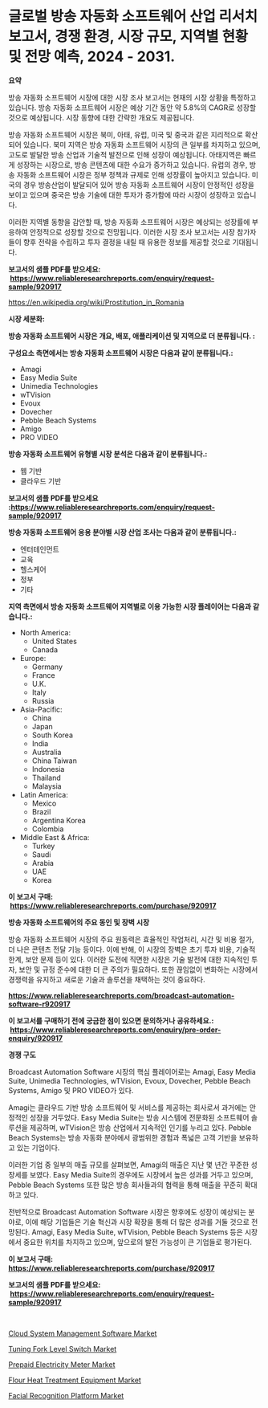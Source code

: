 <p><h1>글로벌 방송 자동화 소프트웨어 산업 리서치 보고서, 경쟁 환경, 시장 규모, 지역별 현황 및 전망 예측, 2024 - 2031.</h1></p><p><strong>요약</strong></p>
<p><p>방송 자동화 소프트웨어 시장에 대한 시장 조사 보고서는 현재의 시장 상황을 특정하고 있습니다. 방송 자동화 소프트웨어 시장은 예상 기간 동안 약 5.8%의 CAGR로 성장할 것으로 예상됩니다. 시장 동향에 대한 간략한 개요도 제공됩니다.</p><p>방송 자동화 소프트웨어 시장은 북미, 아태, 유럽, 미국 및 중국과 같은 지리적으로 확산되어 있습니다. 북미 지역은 방송 자동화 소프트웨어 시장의 큰 일부를 차지하고 있으며, 고도로 발달한 방송 산업과 기술적 발전으로 인해 성장이 예상됩니다. 아태지역은 빠르게 성장하는 시장으로, 방송 콘텐츠에 대한 수요가 증가하고 있습니다. 유럽의 경우, 방송 자동화 소프트웨어 시장은 정부 정책과 규제로 인해 성장률이 높아지고 있습니다. 미국의 경우 방송산업이 발달되어 있어 방송 자동화 소프트웨어 시장이 안정적인 성장을 보이고 있으며 중국은 방송 기술에 대한 투자가 증가함에 따라 시장이 성장하고 있습니다.</p><p>이러한 지역별 동향을 감안할 때, 방송 자동화 소프트웨어 시장은 예상되는 성장률에 부응하여 안정적으로 성장할 것으로 전망됩니다. 이러한 시장 조사 보고서는 시장 참가자들이 향후 전략을 수립하고 투자 결정을 내릴 때 유용한 정보를 제공할 것으로 기대됩니다.</p></p>
<p><strong>보고서의 샘플 PDF를 받으세요: &nbsp;<a href="https://www.reliableresearchreports.com/enquiry/request-sample/920917">https://www.reliableresearchreports.com/enquiry/request-sample/920917</a></strong></p>
<p><a href="https://en.wikipedia.org/wiki/Prostitution_in_Romania">https://en.wikipedia.org/wiki/Prostitution_in_Romania</a></p>
<p><strong>시장 세분화:</strong></p>
<p><strong> 방송 자동화 소프트웨어 시장은 개요, 배포, 애플리케이션 및 지역으로 더 분류됩니다. :</strong></p>
<p><strong>구성요소 측면에서는 방송 자동화 소프트웨어 시장은 다음과 같이 분류됩니다.:</strong></p>
<p><ul><li>Amagi</li><li>Easy Media Suite</li><li>Unimedia Technologies</li><li>wTVision</li><li>Evoux</li><li>Dovecher</li><li>Pebble Beach Systems</li><li>Amigo</li><li>PRO VIDEO</li></ul></p>
<p><strong> 방송 자동화 소프트웨어 유형별 시장 분석은 다음과 같이 분류됩니다.:</strong></p>
<p><ul><li>웹 기반</li><li>클라우드 기반</li></ul></p>
<p><strong>보고서의 샘플 PDF를 받으세요 :<a href="https://www.reliableresearchreports.com/enquiry/request-sample/920917">https://www.reliableresearchreports.com/enquiry/request-sample/920917</a></strong></p>
<p><strong> 방송 자동화 소프트웨어 응용 분야별 시장 산업 조사는 다음과 같이 분류됩니다.:</strong></p>
<p><ul><li>엔터테인먼트</li><li>교육</li><li>헬스케어</li><li>정부</li><li>기타</li></ul></p>
<p><strong>지역 측면에서 방송 자동화 소프트웨어 지역별로 이용 가능한 시장 플레이어는 다음과 같습니다.:</strong></p>
<p><ul>
    <li>
        North America:
        <ul>
            <li>United States</li>
            <li>Canada</li>
        </ul>
    </li>
    <li>
        Europe:
        <ul>
            <li>Germany</li>
            <li>France</li>
            <li>U.K.</li>
            <li>Italy</li>
            <li>Russia</li>
        </ul>
    </li>
    <li>
        Asia-Pacific:
        <ul>
            <li>China</li>
            <li>Japan</li>
            <li>South Korea</li>
            <li>India</li>
            <li>Australia</li>
            <li>China Taiwan</li>
            <li>Indonesia</li>
            <li>Thailand</li>
            <li>Malaysia</li>
        </ul>
    </li>
    <li>
        Latin America:
        <ul>
            <li>Mexico</li>
            <li>Brazil</li>
            <li>Argentina Korea</li>
            <li>Colombia</li>
        </ul>
    </li>
    <li>
        Middle East & Africa:
        <ul>
            <li>Turkey</li>
            <li>Saudi</li>
            <li>Arabia</li>
            <li>UAE</li>
            <li>Korea</li>
        </ul>
    </li>
    </ul></p>
<p><strong>이 보고서 구매: &nbsp;<a href="https://www.reliableresearchreports.com/purchase/920917">https://www.reliableresearchreports.com/purchase/920917</a></strong></p>
<p><strong>방송 자동화 소프트웨어의 주요 동인 및 장벽 시장</strong></p>
<p><p>방송 자동화 소프트웨어 시장의 주요 원동력은 효율적인 작업처리, 시간 및 비용 절가, 더 나은 콘텐츠 전달 기능 등이다. 이에 반해, 이 시장의 장벽은 초기 투자 비용, 기술적 한계, 보안 문제 등이 있다. 이러한 도전에 직면한 시장은 기술 발전에 대한 지속적인 투자, 보안 및 규정 준수에 대한 더 큰 주의가 필요하다. 또한 끊임없이 변화하는 시장에서 경쟁력을 유지하고 새로운 기술과 솔루션을 채택하는 것이 중요하다.</p></p>
<p><strong><a href="https://www.reliableresearchreports.com/broadcast-automation-software-r920917">https://www.reliableresearchreports.com/broadcast-automation-software-r920917</a></strong></p>
<p><strong>이 보고서를 구매하기 전에 궁금한 점이 있으면 문의하거나 공유하세요.: &nbsp;<a href="https://www.reliableresearchreports.com/enquiry/pre-order-enquiry/920917">https://www.reliableresearchreports.com/enquiry/pre-order-enquiry/920917</a></strong></p>
<p><strong>경쟁 구도</strong></p>
<p><p>Broadcast Automation Software 시장의 핵심 플레이어로는 Amagi, Easy Media Suite, Unimedia Technologies, wTVision, Evoux, Dovecher, Pebble Beach Systems, Amigo 및 PRO VIDEO가 있다. </p><p>Amagi는 클라우드 기반 방송 소프트웨어 및 서비스를 제공하는 회사로서 과거에는 안정적인 성장을 거두었다. Easy Media Suite는 방송 시스템에 전문화된 소프트웨어 솔루션을 제공하며, wTVision은 방송 산업에서 지속적인 인기를 누리고 있다. Pebble Beach Systems는 방송 자동화 분야에서 광범위한 경험과 폭넓은 고객 기반을 보유하고 있는 기업이다.</p><p>이러한 기업 중 일부의 매출 규모를 살펴보면, Amagi의 매출은 지난 몇 년간 꾸준한 성장세를 보였다. Easy Media Suite의 경우에도 시장에서 높은 성과를 거두고 있으며, Pebble Beach Systems 또한 많은 방송 회사들과의 협력을 통해 매출을 꾸준히 확대하고 있다.</p><p>전반적으로 Broadcast Automation Software 시장은 향후에도 성장이 예상되는 분야로, 이에 해당 기업들은 기술 혁신과 시장 확장을 통해 더 많은 성과를 거둘 것으로 전망된다. Amagi, Easy Media Suite, wTVision, Pebble Beach Systems 등은 시장에서 중요한 위치를 차지하고 있으며, 앞으로의 발전 가능성이 큰 기업들로 평가된다.</p></p>
<p><strong>이 보고서 구매: &nbsp; <a href="https://www.reliableresearchreports.com/purchase/920917">https://www.reliableresearchreports.com/purchase/920917</a></strong></p>
<p><strong>보고서의 샘플 PDF를 받으세요: &nbsp;<a href="https://www.reliableresearchreports.com/enquiry/request-sample/920917">https://www.reliableresearchreports.com/enquiry/request-sample/920917</a></strong><strong></strong></p>
<p>&nbsp;</p>
<p><p><a href="https://github.com/BurtonGALEN/Market-Research-Report-List-1/blob/main/cloud-system-management-software-market.md">Cloud System Management Software Market</a></p><p><a href="https://www.linkedin.com/pulse/tuning-fork-level-switch-market-emerging-trends-future-mjlff">Tuning Fork Level Switch Market</a></p><p><a href="https://issuu.com/reportprime-2/docs/prepaid-electricity-meter-market-size-2030.pptx">Prepaid Electricity Meter Market</a></p><p><a href="https://issuu.com/reportprime-2/docs/flour-heat-treatment-equipment-market-size-2030.pp">Flour Heat Treatment Equipment Market</a></p><p><a href="https://github.com/violawzepeda0462024/Market-Research-Report-List-1/blob/main/facial-recognition-platform-market.md">Facial Recognition Platform Market</a></p></p>